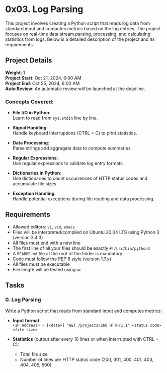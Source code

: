 # 0x03. Log Parsing

This project involves creating a Python script that reads log data from standard input and computes metrics based on the log entries. The project focuses on real-time data stream parsing, processing, and calculating statistics from logs. Below is a detailed description of the project and its requirements.

## Project Details

**Weight**: 1  
**Project Start**: Oct 21, 2024, 6:00 AM  
**Project End**: Oct 25, 2024, 6:00 AM  
**Auto Review**: An automatic review will be launched at the deadline.  

### Concepts Covered:

- **File I/O in Python**:  
  Learn to read from `sys.stdin` line by line.
  
- **Signal Handling**:  
  Handle keyboard interruptions (CTRL + C) to print statistics.

- **Data Processing**:  
  Parse strings and aggregate data to compute summaries.

- **Regular Expressions**:  
  Use regular expressions to validate log entry formats.

- **Dictionaries in Python**:  
  Use dictionaries to count occurrences of HTTP status codes and accumulate file sizes.

- **Exception Handling**:  
  Handle potential exceptions during file reading and data processing.

## Requirements

- Allowed editors: `vi`, `vim`, `emacs`
- Files will be interpreted/compiled on Ubuntu 20.04 LTS using Python 3 (version 3.4.3)
- All files must end with a new line
- The first line of all your files should be exactly `#!/usr/bin/python3`
- A `README.md` file at the root of the folder is mandatory
- Code must follow the PEP 8 style (version 1.7.x)
- All files must be executable
- File length will be tested using `wc`

## Tasks

### 0. Log Parsing

Write a Python script that reads from standard input and computes metrics:

- **Input format**:  
  `<IP Address> - [<date>] "GET /projects/260 HTTP/1.1" <status code> <file size>`

- **Statistics** (output after every 10 lines or when interrupted with CTRL + C):
  - Total file size
  - Number of lines per HTTP status code (200, 301, 400, 401, 403, 404, 405, 500)

